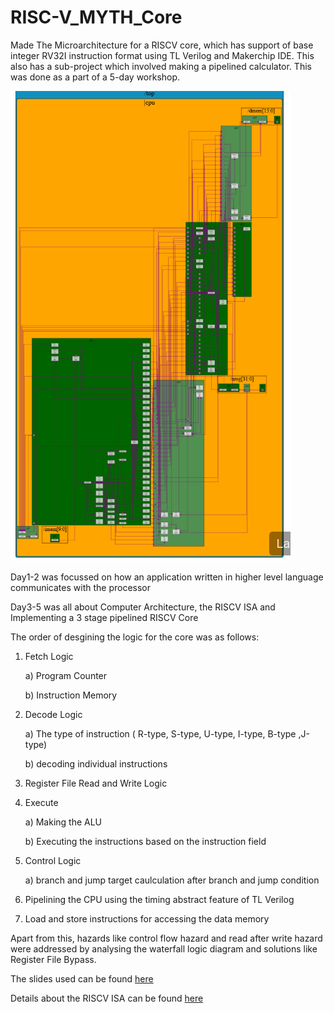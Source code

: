# RISC-V_MYTH_Core

Made The Microarchitecture for a RISCV core, which has support of base integer RV32I instruction format using TL Verilog and Makerchip IDE. This also has a sub-project which involved making a pipelined calculator. This was done as a part of a 5-day workshop.

![](Day3_5/Final.png) 

Day1-2 was focussed on how an application written in higher level language communicates with the processor

Day3-5 was all about Computer Architecture, the RISCV ISA and Implementing a 3 stage pipelined RISCV Core

The order of desgining the logic for the core was as follows:

1) Fetch Logic

    a) Program Counter
  
    b) Instruction Memory
  
2) Decode Logic

    a) The type of instruction ( R-type, S-type, U-type, I-type, B-type ,J-type)
  
    b) decoding individual instructions
  
3) Register File Read and Write Logic

4) Execute

    a) Making the ALU
  
    b) Executing the instructions based on the instruction field

5) Control Logic

    a) branch and jump target caulculation after branch and jump condition
  
6) Pipelining the CPU using the timing abstract feature of TL Verilog

7) Load and store instructions for accessing the data memory

Apart from this, hazards like control flow hazard and read after write hazard were addressed by analysing the waterfall logic diagram and solutions like Register File Bypass.

The slides used can be found [here](https://drive.google.com/file/d/1tqvXmFru31-tezDX30jTNJoLcQk308UM/view)

Details about the RISCV ISA can be found [here](Day3_5/riscv-spec.pdf)
